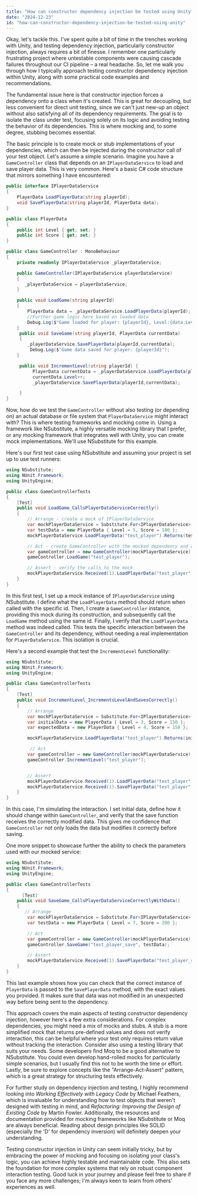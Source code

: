```yaml
---
title: "How can constructor dependency injection be tested using Unity?"
date: "2024-12-23"
id: "how-can-constructor-dependency-injection-be-tested-using-unity"
---
```


Okay, let's tackle this. I've spent quite a bit of time in the trenches working with Unity, and testing dependency injection, particularly constructor injection, always requires a bit of finesse. I remember one particularly frustrating project where untestable components were causing cascade failures throughout our CI pipeline – a real headache. So, let me walk you through how I typically approach testing constructor dependency injection within Unity, along with some practical code examples and recommendations.

The fundamental issue here is that constructor injection forces a dependency onto a class when it's created. This is great for decoupling, but less convenient for direct unit testing, since we can't just new-up an object without also satisfying all of its dependency requirements. The goal is to isolate the class under test, focusing solely on its logic and avoiding testing the behavior of its dependencies. This is where mocking and, to some degree, stubbing becomes essential.

The basic principle is to create mock or stub implementations of your dependencies, which can then be injected during the constructor call of your test object. Let's assume a simple scenario. Imagine you have a `GameController` class that depends on an `IPlayerDataService` to load and save player data. This is very common. Here's a basic C# code structure that mirrors something I have encountered:

```csharp
public interface IPlayerDataService
{
    PlayerData LoadPlayerData(string playerId);
    void SavePlayerData(string playerId, PlayerData data);
}

public class PlayerData
{
    public int Level { get; set; }
    public int Score { get; set; }
}

public class GameController : MonoBehaviour
{
    private readonly IPlayerDataService _playerDataService;

    public GameController(IPlayerDataService playerDataService)
    {
       _playerDataService = playerDataService;
    }

    public void LoadGame(string playerId)
    {
        PlayerData data = _playerDataService.LoadPlayerData(playerId);
        //Further game logic here based on loaded data
        Debug.Log($"Game loaded for player: {playerId}, Level:{data.Level}");
    }
     public void SaveGame(string playerId, PlayerData currentData)
     {
        _playerDataService.SavePlayerData(playerId,currentData);
         Debug.Log($"Game data saved for player: {playerId}");
    }

     public void IncrementLevel(string playerId) {
          PlayerData currentData = _playerDataService.LoadPlayerData(playerId);
          currentData.Level++;
          _playerDataService.SavePlayerData(playerId,currentData);

     }
}

```

Now, how do we test the `GameController` without also testing (or depending on) an actual database or file system that `PlayerDataService` might interact with? This is where testing frameworks and mocking come in. Using a framework like NSubstitute, a highly versatile mocking library that I prefer, or any mocking framework that integrates well with Unity, you can create mock implementations. We'll use NSubstitute for this example.

Here's our first test case using NSubstitute and assuming your project is set up to use test runners:

```csharp
using NSubstitute;
using NUnit.Framework;
using UnityEngine;

public class GameControllerTests
{
    [Test]
    public void LoadGame_CallsPlayerDataServiceCorrectly()
    {
        // Arrange - create a mock of IPlayerDataService
        var mockPlayerDataService = Substitute.For<IPlayerDataService>();
        var testData = new PlayerData { Level = 5, Score = 100 };
        mockPlayerDataService.LoadPlayerData("test_player").Returns(testData);

        // Act - create GameController with the mocked dependency and call the LoadGame method
        var gameController = new GameController(mockPlayerDataService);
        gameController.LoadGame("test_player");

        // Assert - verify the calls to the mock
        mockPlayerDataService.Received(1).LoadPlayerData("test_player");
    }
}

```

In this first test, I set up a mock instance of `IPlayerDataService` using NSubstitute. I define what the `LoadPlayerData` method should return when called with the specific id. Then, I create a `GameController` instance, providing this mock during its construction, and subsequently call the `LoadGame` method using the same id. Finally, I verify that the `LoadPlayerData` method was indeed called. This tests the specific interaction between the `GameController` and its dependency, without needing a real implementation for `PlayerDataService`. This isolation is crucial.

Here's a second example that test the `IncrementLevel` functionality:

```csharp
using NSubstitute;
using NUnit.Framework;
using UnityEngine;

public class GameControllerTests
{
    [Test]
    public void IncrementLevel_IncrementsLevelAndSavesCorrectly()
    {
        // Arrange
        var mockPlayerDataService = Substitute.For<IPlayerDataService>();
        var initialData = new PlayerData { Level = 3, Score = 150 };
        var expectedData = new PlayerData { Level = 4, Score = 150 };

        mockPlayerDataService.LoadPlayerData("test_player").Returns(initialData);

         // Act
        var gameController = new GameController(mockPlayerDataService);
        gameController.IncrementLevel("test_player");


        // Assert
        mockPlayerDataService.Received(1).LoadPlayerData("test_player");
        mockPlayerDataService.Received(1).SavePlayerData("test_player", Arg.Is<PlayerData>(data => data.Level == expectedData.Level && data.Score == expectedData.Score));
    }
}

```

In this case, I'm simulating the interaction. I set initial data, define how it should change within `GameController`, and verify that the save function receives the correctly modified data. This gives me confidence that `GameController` not only loads the data but modifies it correctly before saving.

One more snippet to showcase further the ability to check the parameters used with our mocked service:
```csharp
using NSubstitute;
using NUnit.Framework;
using UnityEngine;

public class GameControllerTests
{
      [Test]
    public void SaveGame_CallsPlayerDataServiceCorrectlyWithData()
    {
       // Arrange
        var mockPlayerDataService = Substitute.For<IPlayerDataService>();
        var testData = new PlayerData { Level = 7, Score = 200 };

        // Act
        var gameController = new GameController(mockPlayerDataService);
        gameController.SaveGame("test_player_save", testData);

        // Assert
        mockPlayerDataService.Received(1).SavePlayerData("test_player_save", Arg.Is<PlayerData>(data => data.Level == testData.Level && data.Score == testData.Score));
    }
}
```

This last example shows how you can check that the correct instance of `PlayerData` is passed to the `SavePlayerData` method, with the exact values you provided. It makes sure that data was not modified in an unexpected way before being sent to the dependency.

This approach covers the main aspects of testing constructor dependency injection, however here's a few extra considerations. For complex dependencies, you might need a mix of mocks and stubs. A stub is a more simplified mock that returns pre-defined values and does not verify interaction, this can be helpful where your test only requires return value without tracking the interaction. Consider also using a testing library that suits your needs. Some developers find Moq to be a good alternative to NSubstitute. You could even develop hand-rolled mocks for particularly simple scenarios, but I usually find this not to be worth the time or effort. Lastly, be sure to explore concepts like the "Arrange-Act-Assert" pattern, which is a great strategy for structuring tests effectively.

For further study on dependency injection and testing, I highly recommend looking into *Working Effectively with Legacy Code* by Michael Feathers, which is invaluable for understanding how to test objects that weren't designed with testing in mind, and *Refactoring: Improving the Design of Existing Code* by Martin Fowler. Additionally, the resources and documentation provided for mocking frameworks like NSubstitute or Moq are always beneficial. Reading about design principles like SOLID (especially the 'D' for dependency inversion) will definitely deepen your understanding.

Testing constructor injection in Unity can seem initially tricky, but by embracing the power of mocking and focusing on isolating your class's logic, you can achieve highly testable and maintainable code. This also sets the foundation for more complex systems that rely on robust component interaction testing. Good luck in your journey and please feel free to share if you face any more challenges; I'm always keen to learn from others' experiences as well.
